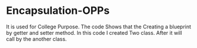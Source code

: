 # Encapsulation-OPPs

It is used for College Purpose.
The code Shows that the Creating a blueprint by getter and setter method.
In this code I created Two class.
After it will call by the another class.
